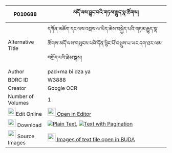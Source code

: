 |P010688|མདོ་ལས་བྱུང་བའི་གཏམ་རྒྱུད་སྣ་ཚོགས། 
| --- | --- 
|Alternative Title |དཀོན་མཆོག་དང་ལས་འབྲས་ལ་ཡིད་ཆེས་བསྐྱེད་པའི་གཏམ་རྒྱུད་སྣ་ཚོགས་མདོ་ལས་གསུངས་པའི་དོན་སྙིང་པོ་བསྡུས་པ་ཡང་དག་ཐར་ལམ་བགྲོད་པའི་ཐེམ་སྐས།
|Author| pad+ma bi dza ya
|BDRC ID | W3888
|Creator | Google OCR
|Number of Volumes| 1
|<img width="25" src="https://img.icons8.com/color/25/000000/edit-property.png">Edit Online| [<img width="25" src="https://avatars.githubusercontent.com/u/45091458?s=200&v=4"> Open in Editor](http://editor.openpecha.org/P010688)
|<img width="25" src="https://img.icons8.com/fluent/48/000000/download-2.png"/>  Download | [![](https://img.icons8.com/color/20/000000/txt.png)Plain Text](https://github.com/Openpecha/P010688/releases/download/v1/do_la_sa_jungwa_i_tamgyu_natso_plain_P010688.zip), [![](https://img.icons8.com/color/20/000000/txt.png)Text with Pagination](https://github.com/Openpecha/P010688/releases/download/v1/do_la_sa_jungwa_i_tamgyu_natso_pages_P010688.zip)
|<img width="25" src="https://img.icons8.com/plasticine/100/000000/pictures-folder.png"/>  Source Images | [<img width="25" src="https://library.bdrc.io/icons/BUDA-small.svg"> Images of text file open in BUDA](https://library.bdrc.io/show/bdr:W3888)